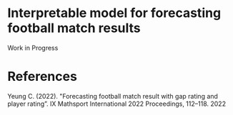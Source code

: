 # Interpretable model for forecasting football match results
Work in Progress

# References
Yeung C. (2022). "Forecasting football match result with gap rating and player rating”. IX Mathsport International 2022 Proceedings, 112–118.
2022
